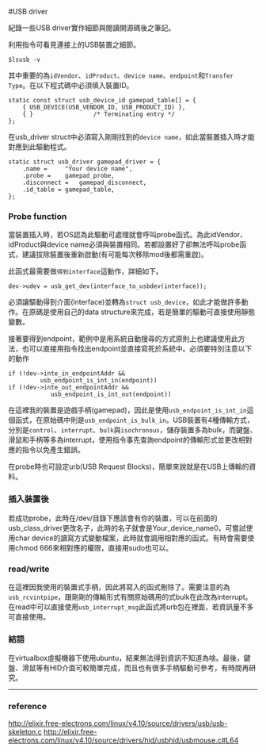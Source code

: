 #USB driver

紀錄一些USB driver實作細節與閱讀開源碼後之筆記。

利用指令可看見連接上的USB裝置之細節。

```
$lsusb -v
```

其中重要的為`idVendor`、`idProduct`、`device name`、`endpoint`和`Transfer Type`。在以下程式碼中必須填入裝置ID。

```
static const struct usb_device_id gamepad_table[] = {
	{ USB_DEVICE(USB_VENDOR_ID, USB_PRODUCT_ID) },
	{ }					/* Terminating entry */
};
```
在usb_driver struct中必須寫入剛剛找到的`device name`，如此當裝置插入時才能對應到此驅動程式。

```
static struct usb_driver gamepad_driver = {
	.name =		"Your device name",
	.probe =	gamepad_probe,
	.disconnect =	gamepad_disconnect,
	.id_table =	gamepad_table,
};
```

### Probe function

當裝置插入時，若OS認為此驅動可處理就會呼叫probe函式。為此idVendor、idProduct與device name必須與裝置相同。若都設置好了卻無法呼叫probe函式，建議拔除裝置後重新啟動(有可能每次移除mod後都需重啟)。

此函式最需要做`得到interface`這動作，詳細如下。

```
dev->udev = usb_get_dev(interface_to_usbdev(interface));
```

必須讓驅動得到介面(interface)並轉為`struct usb_device`，如此才能做許多動作。在原碼是使用自己的data structure來完成，若是簡單的驅動可直接使用靜態變數。

接著要得到endpoint，範例中是用系統自動搜尋的方式原則上也建議使用此方法，也可以直接用指令找出endpoint並直接寫死於系統中。必須要特別注意以下的動作

```
if (!dev->inte_in_endpointAddr &&
	     usb_endpoint_is_int_in(endpoint))
if (!dev->inte_out_endpointAddr &&
		    usb_endpoint_is_int_out(endpoint))
```

在這裡我的裝置是遊戲手柄(gamepad)，因此是使用`usb_endpoint_is_int_in`這個函式，在原始碼中則是`usb_endpoint_is_bulk_in`。USB裝置有4種傳輸方式，分別是`control`、`interrupt`、`bulk`與`isochronous`，儲存裝置多為bulk，而鍵盤、滑鼠和手柄等多為interrupt，使用指令事先查詢endpoint的傳輸形式並更改相對應的指令以免產生錯誤。

在probe時也可設定urb(USB Request Blocks)，簡單來說就是在USB上傳輸的資料。

### 插入裝置後

若成功probe，此時在/dev/目錄下應該會有你的裝置，可以在前面的usb_class_driver更改名子，此時的名子就會是Your_device_name0，可嘗試使用char device的讀寫方式變動檔案，此時就會調用相對應的函式。有時會需要使用chmod 666來相對應的權限，直接用sudo也可以。

### read/write

在這裡因我使用的裝置式手柄，因此將寫入的函式刪除了。需要注意的為`usb_rcvintpipe`，跟剛剛的傳輸形式有關原始碼用的式bulk在此改為interrupt。在read中可以直接使用`usb_interrupt_msg`此函式將urb包在裡面，若資訊量不多可直接使用。

### 結語

在virtualbox虛擬機器下使用ubuntu，結果無法得到資訊不知道為啥。最後，鍵盤、滑鼠等有HID介面可較簡單完成，而且也有很多手柄驅動可參考，有時間再研究。

---

### reference

<http://elixir.free-electrons.com/linux/v4.10/source/drivers/usb/usb-skeleton.c>
<http://elixir.free-electrons.com/linux/v4.10/source/drivers/hid/usbhid/usbmouse.c#L64>





